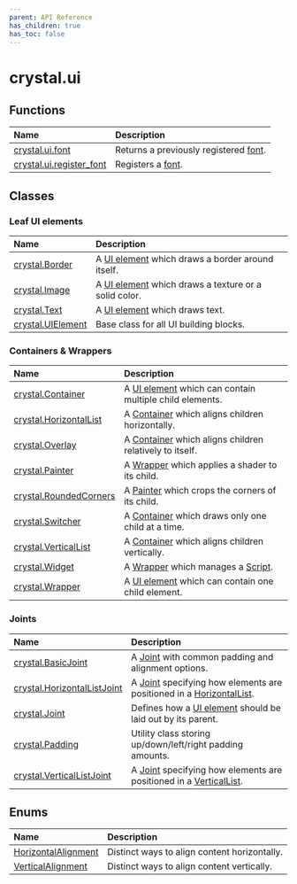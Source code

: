 ```yaml
---
parent: API Reference
has_children: true
has_toc: false
---
```


# crystal.ui

## Functions

| Name                                      | Description                                                           |
| :---------------------------------------- | :-------------------------------------------------------------------- |
| [crystal.ui.font](font)                   | Returns a previously registered [font](https://love2d.org/wiki/Font). |
| [crystal.ui.register_font](register_font) | Registers a [font](https://love2d.org/wiki/Font).                     |

## Classes

### Leaf UI elements

| Name                            | Description                                                        |
| :------------------------------ | :----------------------------------------------------------------- |
| [crystal.Border](border)        | A [UI element](ui_element) which draws a border around itself.     |
| [crystal.Image](image)          | A [UI element](ui_element) which draws a texture or a solid color. |
| [crystal.Text](text)            | A [UI element](ui_element) which draws text.                       |
| [crystal.UIElement](ui_element) | Base class for all UI building blocks.                             |

### Containers & Wrappers

| Name                                      | Description                                                                |
| :---------------------------------------- | :------------------------------------------------------------------------- |
| [crystal.Container](container)            | A [UI element](ui_element) which can contain multiple child elements.      |
| [crystal.HorizontalList](horizontal_list) | A [Container](container) which aligns children horizontally.               |
| [crystal.Overlay](overlay)                | A [Container](container) which aligns children relatively to itself.       |
| [crystal.Painter](painter)                | A [Wrapper](wrapper) which applies a shader to its child.                  |
| [crystal.RoundedCorners](rounded_corners) | A [Painter](painter) which crops the corners of its child.                 |
| [crystal.Switcher](switcher)              | A [Container](container) which draws only one child at a time.             |
| [crystal.VerticalList](vertical_list)     | A [Container](container) which aligns children vertically.                 |
| [crystal.Widget](widget)                  | A [Wrapper](wrapper) which manages a [Script](/crystal/api/script/script). |
| [crystal.Wrapper](wrapper)                | A [UI element](ui_element) which can contain one child element.            |

### Joints

| Name                                                 | Description                                                                                     |
| :--------------------------------------------------- | :---------------------------------------------------------------------------------------------- |
| [crystal.BasicJoint](basic_joint)                    | A [Joint](joint) with common padding and alignment options.                                     |
| [crystal.HorizontalListJoint](horizontal_list_joint) | A [Joint](joint) specifying how elements are positioned in a [HorizontalList](horizontal_list). |
| [crystal.Joint](joint)                               | Defines how a [UI element](ui_element) should be laid out by its parent.                        |
| [crystal.Padding](padding)                           | Utility class storing up/down/left/right padding amounts.                                       |
| [crystal.VerticalListJoint](vertical_list_joint)     | A [Joint](joint) specifying how elements are positioned in a [VerticalList](vertical_list).     |

## Enums

| Name                                        | Description                                  |
| :------------------------------------------ | :------------------------------------------- |
| [HorizontalAlignment](horizontal_alignment) | Distinct ways to align content horizontally. |
| [VerticalAlignment](vertical_alignment)     | Distinct ways to align content vertically.   |
